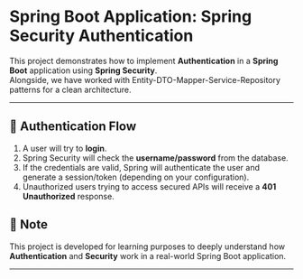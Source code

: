 # Spring Boot Application: Spring Security Authentication

This project demonstrates how to implement **Authentication** in a **Spring Boot** application using **Spring Security**.  
Alongside, we have worked with Entity-DTO-Mapper-Service-Repository patterns for a clean architecture.

---

## 🔐 Authentication Flow

1. A user will try to **login**.
2. Spring Security will check the **username/password** from the database.
3. If the credentials are valid, Spring will authenticate the user and generate a session/token (depending on your configuration).
4. Unauthorized users trying to access secured APIs will receive a **401 Unauthorized** response.


## 📢 Note

This project is developed for learning purposes to deeply understand how **Authentication** and **Security** work in a real-world Spring Boot application.

---
